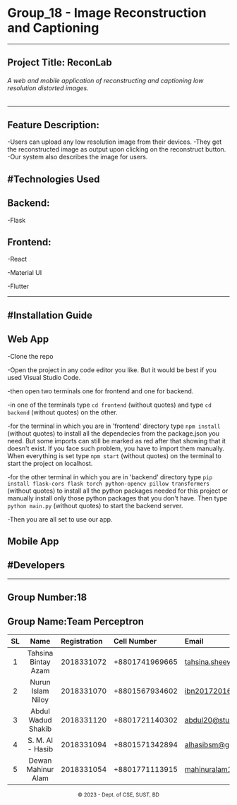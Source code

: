 # Group_18 - Image Reconstruction and Captioning

---

## Project Title: ReconLab

###### A web and mobile application of reconstructing and captioning low resolution distorted images.

---

## Feature Description:
-Users can upload any low resolution image from their devices.
-They get the reconstructed image as output upon clicking on the reconstruct button.
-Our system also describes the image for users.

## #Technologies Used

## Backend:

-Flask

## Frontend:

-React

-Material UI

-Flutter

---

## #Installation Guide

## Web App
-Clone the repo

-Open the project in any code editor you like. But it would be best if you used Visual Studio Code.

-then open two terminals one for frontend and one for backend.

-in one of the terminals type ``cd frontend`` (without quotes) and type ``cd backend`` (without quotes) on the other. 

-for the terminal in which you are in 'frontend' directory type ``npm install`` (without quotes) to install all the dependecies from the package.json you need. But some imports can still be marked as red after that showing that it doesn't exist. If you face such problem, you have to import them manually. When everything is set type ``npm start`` (without quotes) on the terminal to start the project on localhost.

-for the other terminal in which you are in 'backend' directory type ``pip install flask-cors flask torch python-opencv pillow transformers`` (without quotes) to install all the python packages needed for this project or manually install only those python packages that you don't have. Then type ``python main.py`` (without quotes) to start the backend server. 

-Then you are all set to use our app.  

## Mobile App


## #Developers

---

## Group Number:18

## Group Name:Team Perceptron

| SL  |        Name         | Registration | Cell Number    | Email                    |
| :-: | :-----------------: | :----------- | :------------- | :----------------------- |
|  1  | Tahsina Bintay Azam | 2018331072   | +8801741969665 | tahsina.sheeva@gmail.com |
|  2  |  Nurun Islam Niloy  | 2018331070   | +8801567934602 |  ibn20172016@gmail.com   |
|  3  |  Abdul Wadud Shakib | 2018331120   | +8801721140302 | abdul20@student.sust.edu |
|  4  |  S. M. Al - Hasib   | 2018331094   | +8801571342894 |   alhasibsm@gmail.com    |
|  5  | Dewan Mahinur Alam  | 2018331054   | +8801771113915 | mahinuralam1108@gmail.com|

<p align="center">
<small>&copy; 2023 - Dept. of CSE, SUST, BD</small>
</p>